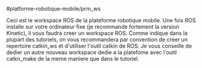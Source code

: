 #platforme-robotique-mobile/prm_ws

Ceci est le workspace ROS de la plateforme robotique mobile.
Une fois ROS installe sur votre ordinateur fixe (je recommande fortement la version Kinetic), il vous faudra creer un workspace ROS.
Comme indique dans la plupart des tutoriels, on vous recommandera par convention de creer un repertoire catkin_ws et d'utiliser l'outil catkin de ROS.
Je vous conseille de dedier un autre nouveau workspace dedie a la platefome avec l'outil catkn_make de la meme maniere que dans le tutoriel.

